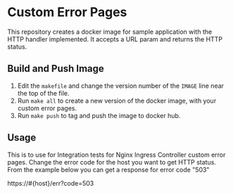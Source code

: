 # Custom Error Pages

This repository creates a docker image for sample application with the HTTP handler implemented. It accepts a URL param and returns the HTTP status.

## Build and Push Image

1. Edit the `makefile` and change the version number of the `IMAGE` line near the top of the file.
2. Run `make all` to create a new version of the docker image, with your custom error pages.
3. Run `make push` to tag and push the image to docker hub.

## Usage

This is to use for Integration tests for Nginx Ingress Controller custom error pages. Change the error code for the host you want to get HTTP status. From the example below you can get a response for error code "503"

https://#{host}/err?code=503
